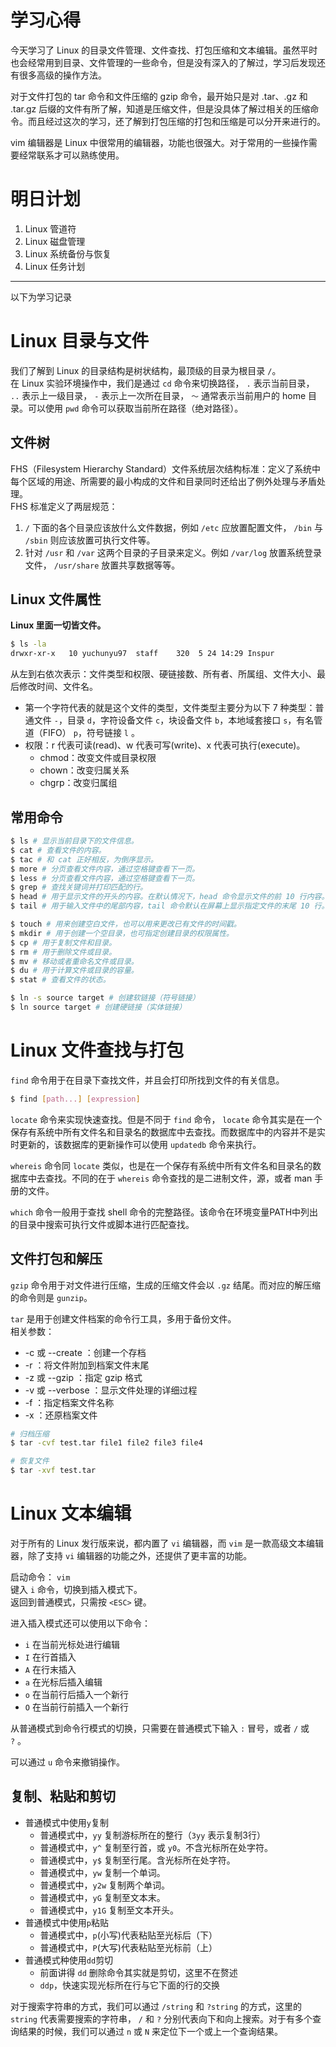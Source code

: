 学习心得
===
今天学习了 Linux 的目录文件管理、文件查找、打包压缩和文本编辑。虽然平时也会经常用到目录、文件管理的一些命令，但是没有深入的了解过，学习后发现还有很多高级的操作方法。

对于文件打包的 tar 命令和文件压缩的 gzip 命令，最开始只是对 .tar、.gz 和 .tar.gz 后缀的文件有所了解，知道是压缩文件，但是没具体了解过相关的压缩命令。而且经过这次的学习，还了解到打包压缩的打包和压缩是可以分开来进行的。

vim 编辑器是 Linux 中很常用的编辑器，功能也很强大。对于常用的一些操作需要经常联系才可以熟练使用。

明日计划
===
1. Linux 管道符
2. Linux 磁盘管理
3. Linux 系统备份与恢复
4. Linux 任务计划

---

以下为学习记录

<a name="ViW6T"></a>
# Linux 目录与文件
我们了解到 Linux 的目录结构是树状结构，最顶级的目录为根目录 `/`。<br />在 Linux 实验环境操作中，我们是通过 `cd` 命令来切换路径， `.` 表示当前目录， `..` 表示上一级目录， `-` 表示上一次所在目录， `～` 通常表示当前用户的 home 目录。可以使用 `pwd` 命令可以获取当前所在路径（绝对路径）。
<a name="npZYB"></a>
## 文件树
FHS（Filesystem Hierarchy Standard）文件系统层次结构标准：定义了系统中每个区域的用途、所需要的最小构成的文件和目录同时还给出了例外处理与矛盾处理。<br />FHS 标准定义了两层规范：

1. `/` 下面的各个目录应该放什么文件数据，例如 `/etc` 应放置配置文件， `/bin` 与 `/sbin` 则应该放置可执行文件等。
1. 针对 `/usr` 和 `/var` 这两个目录的子目录来定义。例如 `/var/log` 放置系统登录文件， `/usr/share` 放置共享数据等等。
<a name="tGCcS"></a>
## Linux 文件属性
**Linux 里面一切皆文件。**
```bash
$ ls -la
drwxr-xr-x   10 yuchunyu97  staff    320  5 24 14:29 Inspur
```
从左到右依次表示：文件类型和权限、硬链接数、所有者、所属组、文件大小、最后修改时间、文件名。

- 第一个字符代表的就是这个文件的类型，文件类型主要分为以下 7 种类型：普通文件 `-`，目录 `d`，字符设备文件 `c`，块设备文件 `b`，本地域套接口 `s`，有名管道（FIFO） `p`，符号链接 `l` 。
- 权限：r 代表可读(read)、w 代表可写(write)、x 代表可执行(execute)。
  - chmod：改变文件或目录权限
  - chown：改变归属关系
  - chgrp：改变归属组
<a name="8hLXF"></a>
## 常用命令
```bash
$ ls # 显示当前目录下的文件信息。
$ cat # 查看文件的内容。
$ tac # 和 cat 正好相反，为倒序显示。
$ more # 分页查看文件内容，通过空格键查看下一页。
$ less # 分页查看文件内容，通过空格键查看下一页。
$ grep # 查找关键词并打印匹配的行。
$ head # 用于显示文件的开头的内容。在默认情况下，head 命令显示文件的前 10 行内容。
$ tail # 用于输入文件中的尾部内容，tail 命令默认在屏幕上显示指定文件的末尾 10 行。

$ touch # 用来创建空白文件，也可以用来更改已有文件的时间戳。
$ mkdir # 用于创建一个空目录，也可指定创建目录的权限属性。
$ cp # 用于复制文件和目录。
$ rm # 用于删除文件或目录。
$ mv # 移动或者重命名文件或目录。
$ du # 用于计算文件或目录的容量。
$ stat # 查看文件的状态。

$ ln -s source target # 创建软链接（符号链接）
$ ln source target # 创建硬链接（实体链接）
```

<a name="XDS3p"></a>
# Linux 文件查找与打包
`find` 命令用于在目录下查找文件，并且会打印所找到文件的有关信息。
```bash
$ find [path...] [expression]
```

`locate` 命令来实现快速查找。但是不同于 `find` 命令， `locate` 命令其实是在一个保存有系统中所有文件名和目录名的数据库中去查找。而数据库中的内容并不是实时更新的，该数据库的更新操作可以使用 `updatedb` 命令来执行。

`whereis` 命令同 `locate` 类似，也是在一个保存有系统中所有文件名和目录名的数据库中去查找。不同的在于 `whereis` 命令查找的是二进制文件，源，或者 man 手册的文件。

`which` 命令一般用于查找 shell 命令的完整路径。该命令在环境变量PATH中列出的目录中搜索可执行文件或脚本进行匹配查找。
<a name="RFN8H"></a>
## 文件打包和解压
`gzip` 命令用于对文件进行压缩，生成的压缩文件会以 `.gz` 结尾。而对应的解压缩的命令则是 `gunzip`。

`tar` 是用于创建文件档案的命令行工具，多用于备份文件。<br />相关参数：

- -c 或 --create ：创建一个存档
- -r ：将文件附加到档案文件末尾
- -z 或 --gzip ：指定 gzip 格式
- -v 或 --verbose ：显示文件处理的详细过程
- -f ：指定档案文件名称
- -x ：还原档案文件
```bash
# 归档压缩
$ tar -cvf test.tar file1 file2 file3 file4

# 恢复文件
$ tar -xvf test.tar
```

<a name="sAJPo"></a>
# Linux 文本编辑
对于所有的 Linux 发行版来说，都内置了 `vi` 编辑器，而 `vim` 是一款高级文本编辑器，除了支持 `vi` 编辑器的功能之外，还提供了更丰富的功能。

启动命令： `vim`<br />键入 `i` 命令，切换到插入模式下。<br />返回到普通模式，只需按 `<ESC>` 键。

进入插入模式还可以使用以下命令：

- `i` 在当前光标处进行编辑
- `I` 在行首插入
- `A` 在行末插入
- `a` 在光标后插入编辑
- `o` 在当前行后插入一个新行
- `O` 在当前行前插入一个新行

从普通模式到命令行模式的切换，只需要在普通模式下输入 `:` 冒号，或者 `/` 或 `?` 。

可以通过 `u` 命令来撤销操作。
<a name="FMXXl"></a>
## 复制、粘贴和剪切

- 普通模式中使用`y`复制
  - 普通模式中，`yy` 复制游标所在的整行（`3yy` 表示复制3行）
  - 普通模式中，`y^` 复制至行首，或 `y0`。不含光标所在处字符。
  - 普通模式中，`y$` 复制至行尾。含光标所在处字符。
  - 普通模式中，`yw` 复制一个单词。
  - 普通模式中，`y2w` 复制两个单词。
  - 普通模式中，`yG` 复制至文本末。
  - 普通模式中，`y1G` 复制至文本开头。
- 普通模式中使用`p`粘贴
  - 普通模式中，`p`(小写)代表粘贴至光标后（下）
  - 普通模式中，`P`(大写)代表粘贴至光标前（上）
- 普通模式种使用`dd`剪切
  - 前面讲得 `dd` 删除命令其实就是剪切，这里不在赘述
  - `ddp`，快速实现光标所在行与它下面的行的交换

对于搜索字符串的方式，我们可以通过 `/string` 和 `?string` 的方式，这里的 `string` 代表需要搜索的字符串， `/` 和 `?` 分别代表向下和向上搜索。对于有多个查询结果的时候，我们可以通过 `n` 或 `N` 来定位下一个或上一个查询结果。
